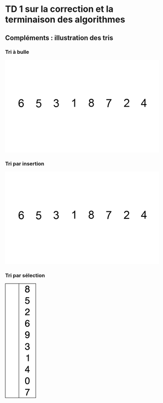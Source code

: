 # TD 1 sur la correction et la terminaison des algorithmes

## Compléments : illustration des tris

### Tri à bulle
![Tri à bulle](img/Bubble-sort.gif)

### Tri par insertion
![Tri par insertion](img/Insertion-sort-example.gif)

### Tri par sélection
![Tri par sélection](img/Selection-Sort-Animation.gif)
